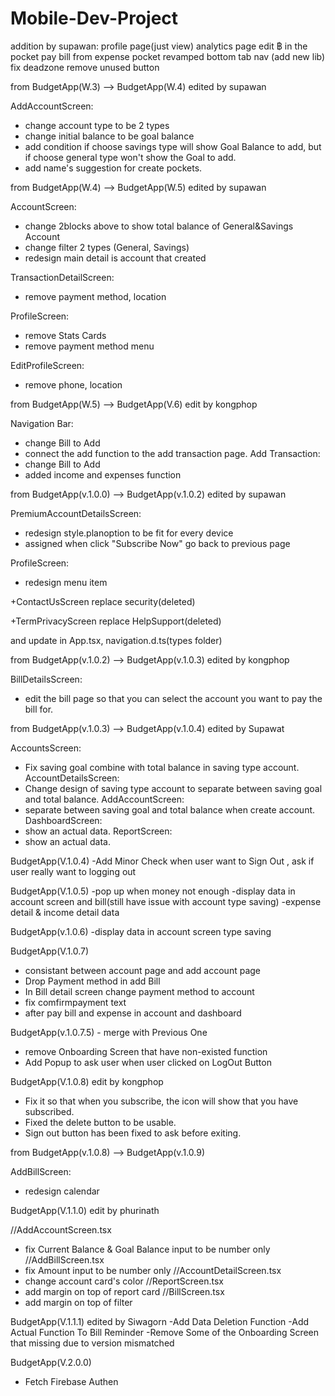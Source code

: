 # Mobile-Dev-Project
addition by supawan:
    profile page(just view)
    analytics page
    edit ฿ in the pocket
    pay bill from expense pocket
    revamped bottom tab nav (add new lib)
    fix deadzone
    remove unused button

from BudgetApp(W.3) --> BudgetApp(W.4) edited by supawan

AddAccountScreen: 
- change account type to be 2 types
- change initial balance to be goal balance
- add condition if choose savings type will show Goal Balance to add, but if choose general type won't show the Goal to add.
- add name's suggestion for create pockets.

from BudgetApp(W.4) --> BudgetApp(W.5) edited by supawan

AccountScreen:
- change 2blocks above to show total balance of General&Savings Account
- change filter 2 types (General, Savings)
- redesign main detail is account that created

TransactionDetailScreen:
- remove payment method, location

ProfileScreen:
- remove Stats Cards
- remove payment method menu

EditProfileScreen:
- remove phone, location

from BudgetApp(W.5) --> BudgetApp(V.6)
edit by kongphop

Navigation Bar:
- change Bill to Add
- connect the add function to the add transaction page.
Add Transaction:
- change Bill to Add
- added income and expenses function

from BudgetApp(v.1.0.0) --> BudgetApp(v.1.0.2) edited by supawan

PremiumAccountDetailsScreen:
- redesign style.planoption to be fit for every device
- assigned when click "Subscribe Now" go back to previous page

ProfileScreen:
- redesign menu item

+ContactUsScreen replace security(deleted)

+TermPrivacyScreen replace HelpSupport(deleted)

and update in App.tsx, navigation.d.ts(types folder)

from BudgetApp(v.1.0.2) --> BudgetApp(v.1.0.3) edited by kongphop

BillDetailsScreen:
- edit the bill page so that you can select the account you want to pay the bill for.

from BudgetApp(v.1.0.3) --> BudgetApp(v.1.0.4) edited by Supawat

AccountsScreen:
- Fix saving goal combine with total balance in saving type account.
AccountDetailsScreen:
- Change design of saving type account to separate between saving goal and total balance.
AddAccountScreen:
- separate between saving goal and total balance when create account.
DashboardScreen:
- show an actual data.
ReportScreen:
- show an actual data.

BudgetApp(V.1.0.4)
-Add Minor Check when user want to Sign Out , ask if user really want to logging out

BudgetApp(V.1.0.5)
-pop up when money not enough 
-display data in account screen and bill(still have issue with account type saving)
-expense detail & income detail data 

BudgetApp(v.1.0.6)
-display data in account screen type saving 

BudgetApp(V.1.0.7)
- consistant between account page and add account page
- Drop Payment method in add Bill
- In Bill detail screen change payment method to account
- fix comfirmpayment text
- after pay bill and expense in account and dashboard

BudgetApp(v.1.0.7.5) - merge with Previous One
- remove Onboarding Screen that have non-existed function
- Add Popup to ask user when user clicked on LogOut Button

BudgetApp(V.1.0.8) edit by kongphop
- Fix it so that when you subscribe, the icon will show that you have subscribed.
- Fixed the delete button to be usable.
- Sign out button has been fixed to ask before exiting.

from BudgetApp(v.1.0.8) --> BudgetApp(v.1.0.9)

AddBillScreen:
- redesign calendar

BudgetApp(V.1.1.0) edit by phurinath

//AddAccountScreen.tsx
- fix Current Balance & Goal Balance input to be number only
//AddBillScreen.tsx
- fix Amount input to be number only
//AccountDetailScreen.tsx
- change account card's color
//ReportScreen.tsx
- add margin on top of report card
//BillScreen.tsx
- add margin on top of filter

BudgetApp(V.1.1.1) edited by Siwagorn
-Add Data Deletion Function
-Add Actual Function To Bill Reminder
-Remove Some of the Onboarding Screen that missing due to version mismatched

BudgetApp(V.2.0.0)
- Fetch Firebase Authen
